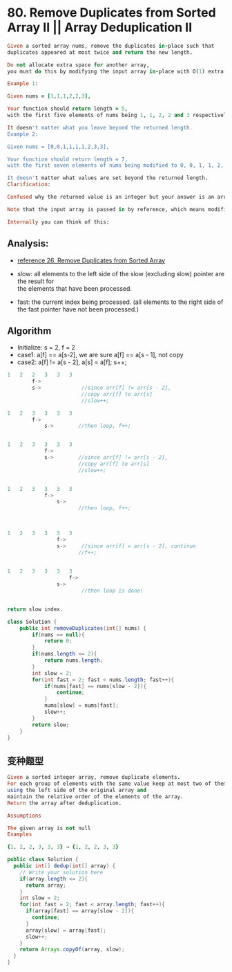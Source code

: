 # 80. Remove Duplicates from Sorted Array II || Array Deduplication II

```ruby
Given a sorted array nums, remove the duplicates in-place such that 
duplicates appeared at most twice and return the new length.

Do not allocate extra space for another array, 
you must do this by modifying the input array in-place with O(1) extra memory.

Example 1:

Given nums = [1,1,1,2,2,3],

Your function should return length = 5, 
with the first five elements of nums being 1, 1, 2, 2 and 3 respectively.

It doesn't matter what you leave beyond the returned length.
Example 2:

Given nums = [0,0,1,1,1,1,2,3,3],

Your function should return length = 7, 
with the first seven elements of nums being modified to 0, 0, 1, 1, 2, 3 and 3 respectively.

It doesn't matter what values are set beyond the returned length.
Clarification:

Confused why the returned value is an integer but your answer is an array?

Note that the input array is passed in by reference, which means modification to the input array will be known to the caller as well.

Internally you can think of this:
```


## Analysis:

- [reference 26. Remove Duplicates from Sorted Array](https://novemberfall.github.io/LeetCode-NoteBook/#/ch1/dedup1)

- slow: all elements to the left side of the slow (excluding slow) pointer are the result for  
  the elements that have been processed.

- fast: the current index being processed. (all elements to the right side of the fast pointer
  have not been processed.)

## Algorithm

- Initialize: s = 2, f = 2
- case1: a[f] == a[s-2], we are sure a[f] == a[s - 1], not copy
- case2: a[f] != a[s - 2], a[s] = a[f]; s++; 



```js
1   2   2   3   3   3
        f->
        s->             //since arr[f] != arr[s - 2], 
                        //copy arr[f] to arr[s]
                        //slow++;

1   2   3   3   3   3
        f->             
            s->        //then loop, f++;


1   2   3   3   3   3
            f->             
            s->        //since arr[f] != arr[s - 2], 
                       //copy arr[f] to arr[s] 
                       //slow++;


1   2   3   3   3   3
            f->             
                s->        
                       //then loop, f++;
    


1   2   3   3   3   3
                f->             
                s->     //since arr[f] = arr[s - 2], continue
                       //f++;
                     

1   2   3   3   3   3
                    f->             
                s->        
                        //then loop is done!                 


return slow index.
```




```java
class Solution {
    public int removeDuplicates(int[] nums) {
        if(nums == null){
            return 0;
        }
        if(nums.length <= 2){
            return nums.length;
        }
        int slow = 2;
        for(int fast = 2; fast < nums.length; fast++){
            if(nums[fast] == nums[slow - 2]){
                continue;
            }
            nums[slow] = nums[fast];
            slow++;
        }
        return slow;
    }
}
```





## 变种题型


```ruby
Given a sorted integer array, remove duplicate elements. 
For each group of elements with the same value keep at most two of them. Do this in-place, 
using the left side of the original array and 
maintain the relative order of the elements of the array. 
Return the array after deduplication.

Assumptions

The given array is not null
Examples

{1, 2, 2, 3, 3, 3} → {1, 2, 2, 3, 3}
```






```java
public class Solution {
  public int[] dedup(int[] array) {
    // Write your solution here
    if(array.length <= 2){
      return array;
    }
    int slow = 2;
    for(int fast = 2; fast < array.length; fast++){
      if(array[fast] == array[slow - 2]){
        continue;
      }
      array[slow] = array[fast];
      slow++;
    }
    return Arrays.copyOf(array, slow);
  }
}
```






